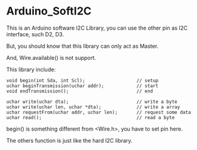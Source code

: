 Arduino_SoftI2C
===============


This is an Arduino software I2C Library, you can use the other pin as I2C interface, such D2, D3. 

But, you should know that this library can only act as Master. 

And, Wire.available() is not support. 



This library include:


    void begin(int Sda, int Scl);                   // setup
    uchar beginTransmission(uchar addr);            // start
    void endTransmission();                         // end
    
    uchar write(uchar dta);                         // write a byte
    uchar write(uchar len, uchar *dta);             // write a array
    uchar requestFrom(uchar addr, uchar len);       // request some data
    uchar read();                                   // read a byte
    
    
begin() is something different from <Wire.h>, you have to set pin here.

The others function is just like the hard I2C library. 